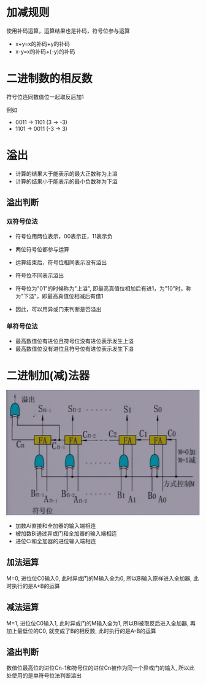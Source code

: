 # 加减规则

使用补码运算，运算结果也是补码，符号位参与运算

- x+y=x的补码+y的补码
- x-y=x的补码+(-y)的补码

# 二进制数的相反数

符号位连同数值位一起取反后加1

例如 
- 0011 → 1101 (3 → -3)
- 1101 → 0011 (-3 → 3)

# 溢出

- 计算的结果大于能表示的最大正数称为上溢
- 计算的结果小于能表示的最小负数称为下溢

## 溢出判断

### 双符号位法

- 符号位用两位表示，00表示正，11表示负
- 两位符号位都参与运算

- 运算结束后，符号位相同表示没有溢出
- 符号位不同表示溢出
- 符号位为"01"的时候称为"上溢", 即最高真值位相加后有进1，为"10"时，称为"下溢"，即最高真值位相减后有借1
- 因此，可以用异或门来判断是否溢出

### 单符号位法

- 最高数值位有进位且符号位没有进位表示发生上溢
- 最高数值位没有进位且符号位有进位表示发生下溢


# 二进制加(减)法器

![加法器](img/adder.jpg)

- 加数Ai直接和全加器的输入端相连
- 被加数Bi通过异或门和全加器的输入端相连
- 进位Ci和全加器的进位输入端相连

## 加法运算

M=0,  进位位C0输入0,  此时异或门的M输入全为0,  所以Bi输入原样进入全加器,  此时执行的是A+B的运算

## 减法运算

M=1,  进位位C0输入1,  此时异或门的M输入全为1,  所以Bi被取反后进入全加器,  再加上最低位的C0,  就变成了B的相反数,  此时执行的是A-B的运算

## 溢出判断

数值位最高位的进位Cn-1和符号位的进位Cn被作为同一个异或门的输入,  所以此处使用的是单符号位法判断溢出
